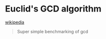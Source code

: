 # Euclid's GCD algorithm

[wikipedia](https://en.wikipedia.org/wiki/Euclidean_algorithm)

> Super simple benchmarking of gcd
